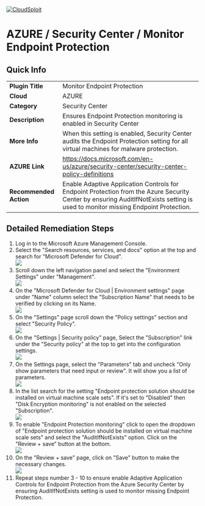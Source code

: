[![CloudSploit](https://cloudsploit.com/img/logo-new-big-text-100.png "CloudSploit")](https://cloudsploit.com)

# AZURE / Security Center / Monitor Endpoint Protection

## Quick Info

| | |
|-|-|
| **Plugin Title** | Monitor Endpoint Protection |
| **Cloud** | AZURE |
| **Category** | Security Center |
| **Description** | Ensures Endpoint Protection monitoring is enabled in Security Center |
| **More Info** | When this setting is enabled, Security Center audits the Endpoint Protection setting for all virtual machines for malware protection. |
| **AZURE Link** | https://docs.microsoft.com/en-us/azure/security-center/security-center-policy-definitions |
| **Recommended Action** | Enable Adaptive Application Controls for Endpoint Protection from the Azure Security Center by ensuring AuditIfNotExists setting is used to monitor missing Endpoint Protection. |

## Detailed Remediation Steps

1. Log in to the Microsoft Azure Management Console.
2. Select the "Search resources, services, and docs" option at the top and search for "Microsoft Defender for Cloud". </br> <img src="/resources/azure/securitycenter/monitor-endpoint-protection/step2.png"/>
3. Scroll down the left navigation panel and select the "Environment Settings" under "Management".</br> <img src="/resources/azure/securitycenter/monitor-endpoint-protection/step3.png"/>
4. On the "Microsoft Defender for Cloud | Environment settings" page under "Name" column select the "Subscription Name" that needs to be verified by clicking on its Name.</br> <img src="/resources/azure/securitycenter/monitor-endpoint-protection/step4.png"/>
5. On the "Settings" page scroll down the "Policy settings" section and select "Security Policy".</br> <img src="/resources/azure/securitycenter/monitor-endpoint-protection/step5.png"/>
6. On the "Settings | Security policy" page, Select the "Subscription" link under the "Security policy" at the top to get into the configuration settings.</br> <img src="/resources/azure/securitycenter/monitor-endpoint-protection/step6.png"/>
7. On the Settings page, select the "Parameters" tab and uncheck "Only show parameters that need input or review". It will show you a list of parameters.</br>  <img src="/resources/azure/securitycenter/monitor-endpoint-protection/step7.png"/>
8. In the list search for the setting "Endpoint protection solution should be installed on virtual machine scale sets". If it's set to "Disabled" then "Disk Encryption monitoring" is not enabled on the selected "Subscription".</br> <img src="/resources/azure/securitycenter/monitor-endpoint-protection/step8.png"/>
9. To enable "Endpoint Protection monitoring" click to open the dropdown of "Endpoint protection solution should be installed on virtual machine scale sets" and select the "AuditIfNotExists" option. Click on the "Review + save" button at the bottom.</br> <img src="/resources/azure/securitycenter/monitor-endpoint-protection/step9.png"/>
10. On the "Review + save" page, click on "Save" button to make the necessary changes.</br> <img src="/resources/azure/securitycenter/monitor-endpoint-protection/step10.png"/>
11. Repeat steps number 3 - 10 to ensure enable Adaptive Application Controls for Endpoint Protection from the Azure Security Center by ensuring AuditIfNotExists setting is used to monitor missing Endpoint Protection.</br>

